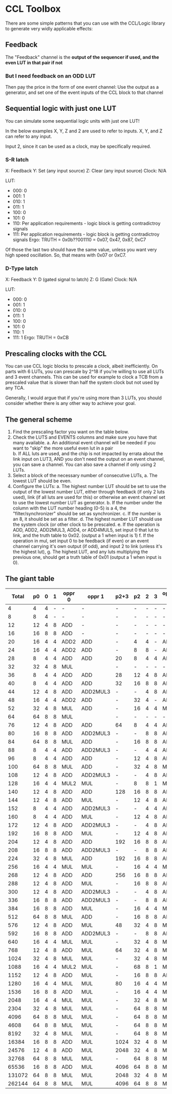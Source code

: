 # CCL Toolbox

There are some simple patterns that you can use with the CCL/Logic library to generate very widly applicable effects:

## Feedback
The "Feedback" channel is the **output of the sequencer if used, and the even LUT in that pair if not**

### But I need feedback on an ODD LUT
Then pay the price in the form of one event channel: Use the output as a generator, and set one of the event inputs of the CCL block to that channel

## Sequential logic with just one LUT
You can simulate some sequential logic units with just one LUT!

In the below examples X, Y, Z and 2 are used to refer to inputs. X, Y, and Z can refer to any input.

Input 2, since it can be used as a clock, may be specifically required.

### S-R latch
X: Feedback
Y: Set (any input source)
Z: Clear (any input source)
Clock: N/A

LUT:
* 000: 0
* 001: 1
* 010: 1
* 011: 1
* 100: 0
* 101: 0
* 110: Per application requirements - logic block is getting contradictroy signals
* 111: Per application requirements - logic block is getting contradictroy signals
Ergo: TRUTH = 0x0b??001110 = 0x07, 0x47, 0x87, 0xC7

Of those the last two should have the same value, unless you want very high speed oscillation. So, that means with 0x07 or 0xC7.

### D-Type latch
X: Feedback
Y: D (gated signal to latch)
Z: G (Gate)
Clock: N/A

LUT:
* 000: 0
* 001: 1
* 010: 0
* 011: 1
* 100: 0
* 101: 0
* 110: 1
* 111: 1
Ergo: TRUTH = 0xCB

## Prescaling clocks with the CCL

You can use CCL logic blocks to prescale a clock, albeit inefficiently. On parts with 6 LUTs, you can prescale by 2^18 if you're willing to use all LUTs and 3 event channels. This can be used for example to clock a TCB from a prescaled value that is slower than half the system clock but not used by any TCA.

Generally, I would argue that if you're using more than 3 LUTs, you should consider whether there is any other way to achieve your goal.

## The general scheme

1. Find the prescaling factor you want on the table below.
2. Check the LUTS and EVENTS columns and make sure you have that many available.
  a. An additional event channel will be needed if you want to "skip" the more useful even lut in a pair\
  b. If ALL luts are used, and the chip is not impacted by errata about the link input on LUT3, AND you don't need the output on an event channel, you can save a channel. You can also save a channel if only using 2 LUTs.
3. Select a block of the necessary number of consecutive LUTs,
  a. The lowest LUT should be even.
4. Configure the LUTs:
  a. The highest number LUT should be set to use the output of the lowest number LUT, either through feedback (if only 2 luts used), link (if all luts are used for this) or otherwise an event channel set to use the lowest number LUT as generator.
  b. If the number under the column with the LUT number heading (0-5) is a 4, the "filter/synchronizer" should be set as synchronizer.
  c. If the number is an 8, it should be set as a filter.
  d. The highest number LUT should use the system clock (or other clock to be prescaled.
  e. If the operation is ADD, ADD2, ADD2MUL3, ADD4, or ADD4MUL5, set input 0 that lut to link, and the truth table to 0x02. (output a 1 when input is 1)
  f. If the operation in mul, set input 0 to be feedback (if even) or an event channel carrying it's own output (if odd), and input 2 to link (unless it's the highest lut),
  g. The highest LUT, and any luts multiplying the previous one, should get a truth table of 0x01 (output a 1 when input is 0).



## The giant table

| Total | p0 | 0 | 1 | oppr 0    | oppr 1    | p2+3 | p2 | 2 | 3 | oppr 2    | oppr 3    | p3 | 4 | 5 | op4 | LUTS | Events |
|-------|----|---|---|-----------|-----------|------|----|---|---|-----------|-----------|----|---|---|-----|------|--------|
|     4 |  4 | 4 | - |         - |         - |    - |  - | - | - |         - |         - |  - | - | - |   - |    2 |      0 |
|     8 |  8 | 4 | - |         - |         - |    - |  - | - | - |         - |         - |  - | - | - |   - |    2 |      0 |
|    12 | 12 | 4 | 8 |       ADD |         - |    - |  - | - | - |         - |         - |  - | - | - |   - |    2 |      0 |
|    16 | 16 | 8 | 8 |       ADD |         - |    - |  - | - | - |         - |         - |  - | - | - |   - |    2 |      0 |
|    20 | 16 | 4 | 4 |      ADD2 |       ADD |    - |  4 | 4 | - |       ADD |         - |  - | - | - |   - |    3 |      1 |
|    24 | 16 | 4 | 4 |      ADD2 |       ADD |    - |  8 | 8 | - |       ADD |         - |  - | - | - |   - |    3 |      1 |
|    28 |  8 | 4 | 4 |       ADD |       ADD |   20 |  8 | 4 | 4 |       ADD |       ADD | 12 | 4 | 8 | ADD |    6 |      0 |
|    32 | 32 | 4 | 8 |       MUL |           |    - |  - | - | - |         - |         - |  - | - | - |   - |    2 |      0 |
|    36 |  8 | 4 | 4 |       ADD |       ADD |   28 | 12 | 4 | 8 |       ADD |       ADD | 16 | 8 | 8 | ADD |    6 |      0 |
|    40 |  8 | 4 | 4 |       ADD |       ADD |   32 | 16 | 8 | 8 |       ADD |       ADD | 16 | 8 | 8 | ADD |    6 |      0 |
|    44 | 12 | 4 | 8 |       ADD |  ADD2MUL3 |    - |  - | 4 | 8 |       ADD |         - |  - | - | - |   - |    4 |      2 |
|    48 | 16 | 4 | 4 |      ADD2 |       ADD |    - | 32 | 4 | - |       ADD |  ADD4MUL5 |  - | 4 | 4 |   - |    5 |      1 |
|    52 | 32 | 4 | 8 |       MUL |       ADD |    - | 16 | 4 | 4 |       MUL |      ADD4 |  - | 4 | - |   - |    5 |      1 |
|    64 | 64 | 8 | 8 |       MUL |           |    - |  - | - | - |         - |         - |  - | - | - |   - |    2 |      0 |
|    76 | 12 | 4 | 8 |       ADD |       ADD |   64 |  8 | 4 | 4 |       ADD |       MUL |  8 | 4 | 4 | ADD |    6 |      0 |
|    80 | 16 | 8 | 8 |       ADD |  ADD2MUL3 |    - |  - | 8 | 8 |       ADD |         - |  - | - | - |   - |    4 |      2 |
|    84 | 64 | 8 | 8 |       MUL |       ADD |    - | 16 | 8 | 8 |       ADD |      ADD4 |  - | 4 | - |   - |    5 |      1 |
|    88 |  8 | 4 | 4 |       ADD |  ADD2MUL3 |    - |  - | 4 | 4 |       ADD |  ADD4MUL5 |  - | 4 | 4 |   - |    6 |      1 |
|    96 |  8 | 4 | 4 |       ADD |       ADD |    - | 12 | 4 | 8 |       ADD |      MUL4 |  - | 4 | - |   - |    5 |      1 |
|   100 | 64 | 8 | 8 |       MUL |       ADD |    - | 32 | 4 | 8 |       MUL |      ADD4 |  - | 4 | - |   - |    5 |      1 |
|   108 | 12 | 4 | 8 |       ADD |  ADD2MUL3 |    - |  - | 4 | 8 |       ADD |  ADD4MUL5 |  - | 4 | 4 | ADD |    6 |      1 |
|   128 | 16 | 4 | 4 |      MUL2 |       MUL |    - |  8 | 8 | 1 |       MUL |         - |  - | - | - |   - |    3 |      1 |
|   140 | 12 | 4 | 8 |       ADD |       ADD |  128 | 16 | 8 | 8 |       ADD |       MUL |  8 | 4 | 4 | ADD |    6 |      0 |
|   144 | 12 | 4 | 8 |       ADD |       MUL |    - | 12 | 4 | 8 |       ADD |         - |  - | - | - |   - |    4 |      1 |
|   152 |  8 | 4 | 4 |       ADD |  ADD2MUL3 |    - |  - | 4 | 4 |       ADD |  ADD4MUL5 |  - | 4 | 8 |   - |    6 |      1 |
|   160 |  8 | 4 | 4 |       ADD |       MUL |    - | 12 | 4 | 8 |       ADD |      ADD4 |  - | 8 | - |   - |    5 |      1 |
|   172 | 12 | 4 | 8 |       ADD |  ADD2MUL3 |    - |  - | 4 | 8 |       ADD |  ADD4MUL5 |  - | 4 | 8 |   - |    6 |      1 |
|   192 | 16 | 8 | 8 |       ADD |       MUL |    - | 12 | 4 | 8 |       ADD |         - |  - | - | - |   - |    4 |      1 |
|   204 | 12 | 4 | 8 |       ADD |       ADD |  192 | 16 | 8 | 8 |       ADD |       MUL | 12 | 4 | 8 | ADD |    6 |      0 |
|   208 | 16 | 8 | 8 |       ADD |  ADD2MUL3 |    - |  - | 8 | 8 |       ADD |  ADD4MUL5 |  - | 4 | 4 |   - |    6 |      1 |
|   224 | 32 | 4 | 8 |       MUL |       ADD |  192 | 16 | 8 | 8 |       ADD |       MUL | 12 | 4 | 8 | ADD |    6 |      0 |
|   256 | 16 | 4 | 4 |       MUL |       MUL |    - | 16 | 4 | 4 |       MUL |         - |  - | - | - |   - |    4 |      1 |
|   268 | 12 | 4 | 8 |       ADD |       ADD |  256 | 16 | 8 | 8 |       ADD |       MUL | 16 | 8 | 8 | ADD |    6 |      0 |
|   288 | 12 | 4 | 8 |       ADD |       MUL |    - | 16 | 8 | 8 |       ADD |      ADD4 |  - | 8 | - |   - |    5 |      1 |
|   300 | 12 | 4 | 8 |       ADD |  ADD2MUL3 |    - |  - | 4 | 8 |       ADD |  ADD4MUL5 |  - | 8 | 8 |   - |    6 |      2 |
|   336 | 16 | 8 | 8 |       ADD |  ADD2MUL3 |    - |  - | 8 | 8 |       ADD |  ADD4MUL5 |  - | 4 | 8 |   - |    6 |      2 |
|   384 | 16 | 8 | 8 |       ADD |       MUL |    - | 16 | 4 | 4 |       MUL |      ADD4 |  - | 8 | - |   - |    5 |      1 |
|   512 | 64 | 8 | 8 |       MUL |       ADD |    - | 16 | 8 | 8 |       ADD |      MUL4 |  - | 4 | - |   - |    5 |      1 |
|   576 | 12 | 4 | 8 |       ADD |       MUL |   48 | 32 | 4 | 8 |       MUL |       ADD | 16 | 4 | 4 | MUL |    6 |      2 |
|   592 | 16 | 8 | 8 |       ADD |  ADD2MUL3 |    - |  - | 8 | 8 |       ADD |  ADD4MUL5 |  - | 8 | 8 |   - |    6 |      1 |
|   640 | 16 | 4 | 4 |       MUL |       MUL |    - | 32 | 4 | 8 |       MUL |      ADD4 |  - | 8 | - |   - |    5 |      2 |
|   768 | 12 | 4 | 8 |       ADD |       MUL |   64 | 32 | 4 | 8 |       MUL |       ADD | 32 | 4 | 8 | MUL |    6 |      2 |
|  1024 | 32 | 4 | 8 |       MUL |       MUL |    - | 32 | 4 | 8 |       MUL |         - |  - | - | - |   - |    4 |      2 |
|  1088 | 16 | 4 | 4 |      MUL2 |       MUL |    - | 68 | 8 | 1 |       MUL |  ADD4MUL5 |  - | 8 | 4 | MUL |    5 |      3 |
|  1152 | 12 | 4 | 8 |       ADD |       MUL |    - | 16 | 8 | 8 |       ADD |      MUL4 |  - | 8 | - |   - |    5 |      1 |
|  1280 | 16 | 4 | 4 |       MUL |       MUL |   80 | 16 | 4 | 4 |       MUL |       ADD | 64 | 8 | 8 | MUL |    6 |      2 |
|  1536 | 16 | 8 | 8 |       ADD |       MUL |    - | 16 | 4 | 4 |       MUL |      MUL4 |  - | 8 | - |   - |    5 |      2 |
|  2048 | 16 | 4 | 4 |       MUL |       MUL |    - | 32 | 4 | 8 |       MUL |      MUL4 |  - | 8 | - |   - |    5 |      2 |
|  2304 | 32 | 4 | 8 |       MUL |       MUL |    - | 64 | 8 | 8 |       MUL |      ADD4 |  - | 8 | - |   - |    5 |      2 |
|  4096 | 64 | 8 | 8 |       MUL |       MUL |    - | 64 | 8 | 8 |       MUL |         - |  - | - | - |   - |    4 |      2 |
|  4608 | 64 | 8 | 8 |       MUL |       MUL |    - | 64 | 8 | 8 |       MUL |      ADD4 |  - | 8 | 4 | ADD |    5 |      2 |
|  8192 | 32 | 4 | 8 |       MUL |       MUL |    - | 64 | 8 | 8 |       MUL |      MUL4 |  - | 8 | - |   - |    5 |      2 |
| 16384 | 16 | 8 | 8 |       ADD |       MUL | 1024 | 32 | 4 | 8 |       MUL |       MUL | 32 | 4 | 8 | MUL |    6 |      2 |
| 24576 | 12 | 4 | 8 |       ADD |       MUL | 2048 | 32 | 4 | 8 |       MUL |       MUL | 64 | 8 | 8 | MUL |    6 |      2 |
| 32768 | 64 | 8 | 8 |       MUL |       MUL |    - | 64 | 8 | 8 |       MUL |      MUL4 |  - | 8 | 4 |   - |    5 |      2 |
| 65536 | 16 | 8 | 8 |       ADD |       MUL | 4096 | 64 | 8 | 8 |       MUL |       MUL | 64 | 8 | 8 | MUL |    6 |      3 |
|131072 | 64 | 8 | 8 |       MUL |       MUL | 2048 | 32 | 4 | 8 |       MUL |       MUL | 64 | 8 | 8 | MUL |    6 |      3 |
|262144 | 64 | 8 | 8 |       MUL |       MUL | 4096 | 64 | 8 | 8 |       MUL |       MUL | 64 | 8 | 8 | MUL |    6 |      3 |
